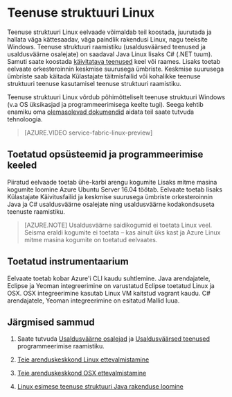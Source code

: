 <properties
   pageTitle="Azure teenuse struktuuri Linux | Microsoft Azure'i"
   description="Teenuse struktuuri kogumite toeta Linux ja Java, mis tähendab, et teil võimalik juurutada ja host teenuse struktuuri taotluste kirjutatud Java ja C# Linux."
   services="service-fabric"
   documentationCenter=".net"
   authors="mani-ramaswamy"
   manager="timlt"
   editor=""/>

<tags
   ms.service="service-fabric"
   ms.devlang="Java"
   ms.topic="article"
   ms.tgt_pltfrm="NA"
   ms.workload="NA"
   ms.date="09/26/2016"
   ms.author="SubramaR"/>

# <a name="service-fabric-on-linux"></a>Teenuse struktuuri Linux

Teenuse struktuuri Linux eelvaade võimaldab teil koostada, juurutada ja hallata väga kättesaadav, väga paindlik rakendusi Linux, nagu teeksite Windows. Teenuse struktuuri raamistiku (usaldusväärsed teenused ja usaldusväärne osalejate) on saadaval Java Linux lisaks C# (.NET tuum).  Samuti saate koostada [käivitatava teenused](service-fabric-deploy-existing-app.md) keel või raames. Lisaks toetab eelvaate orkesteroinnin keskmise suurusega ümbriste. Keskmise suurusega ümbriste saab käitada Külastajate täitmisfailid või kohalikke teenuse struktuuri teenuse kasutamisel teenuse struktuuri raamistiku.

Teenuse struktuuri Linux võrdub põhimõtteliselt teenuse struktuuri Windows (v.a OS üksikasjad ja programmeerimisega keelte tugi). Seega kehtib enamiku oma [olemasolevad dokumendid](http://aka.ms/servicefabricdocs) aidata teil saate tutvuda tehnoloogia.

> [AZURE.VIDEO service-fabric-linux-preview]

## <a name="supported-operating-systems-and-programming-languages"></a>Toetatud opsüsteemid ja programmeerimise keeled

Piiratud eelvaade toetab ühe-karbi arengu kogumite Lisaks mitme masina kogumite loomine Azure Ubuntu Server 16.04 töötab. Eelvaate toetab lisaks Külastajate Käivitusfailid ja keskmise suurusega ümbriste orkesteroinnin Java ja C# usaldusväärne osalejate ning usaldusväärne kodakondsuseta teenuste raamistiku.  

>[AZURE.NOTE] Usaldusväärne saidikogumid ei toetata Linux veel. Seisma eraldi kogumite ei toetata – kas ainult üks kast ja Azure Linux mitme masina kogumite on toetatud eelvaates.

## <a name="supported-tooling"></a>Toetatud instrumentaarium

Eelvaate toetab kobar Azure'i CLI kaudu suhtlemine. Java arendajatele, Eclipse ja Yeoman integreerimine on varustatud Eclipse toetatud Linux ja OSX. OSX integreerimine kasutab Linux VM kaitstud vagrant kaudu. C# arendajatele, Yeoman integreerimine on esitatud Mallid luua.

## <a name="next-steps"></a>Järgmised sammud


1. Saate tutvuda [Usaldusväärne osalejad](service-fabric-reliable-actors-introduction.md) ja [Usaldusväärsed teenused](service-fabric-reliable-services-introduction.md) programmeerimise raamistiku.

2. [Teie arenduskeskkond Linux ettevalmistamine](service-fabric-get-started-linux.md)

3. [Teie arenduskeskkond OSX ettevalmistamine](service-fabric-get-started-mac.md)

4. [Linux esimese teenuse struktuuri Java rakenduse loomine](service-fabric-create-your-first-linux-application-with-java.md)
